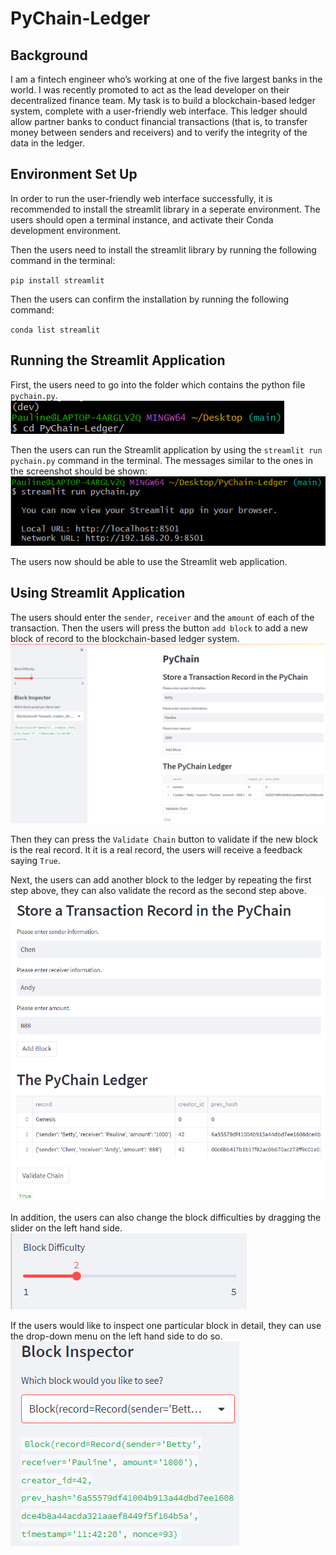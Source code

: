 # PyChain-Ledger

## Background
I am a fintech engineer who’s working at one of the five largest banks in the world. I was recently promoted to act as the lead developer on their decentralized finance team. My task is to build a blockchain-based ledger system, complete with a user-friendly web interface. This ledger should allow partner banks to conduct financial transactions (that is, to transfer money between senders and receivers) and to verify the integrity of the data in the ledger.

## Environment Set Up
In order to run the user-friendly web interface successfully, it is recommended to install the streamlit library in a seperate environment. The users should open a terminal instance, and activate their Conda development environment.

Then the users need to install the streamlit library by running the following command in the terminal:

`pip install streamlit`

Then the users can confirm the installation by running the following command:

`conda list streamlit`

## Running the Streamlit Application
First, the users need to go into the folder which contains the python file `pychain.py`.
![Alt text](Images/correct_folder.png)

Then the users can run the Streamlit application by using the `streamlit run pychain.py` command in the terminal. The messages similar to the ones in the screenshot should be shown:
![Alt text](Images/streamlit_run.png)

The users now should be able to use the Streamlit web application.

## Using Streamlit Application
The users should enter the `sender`, `receiver` and the `amount` of each of the transaction. Then the users will press the button `add block` to add a new block of record to the blockchain-based ledger system.
![Alt text](Images/pychain_first_block.png)

Then they can press the `Validate Chain` button to validate if the new block is the real record. It it is a real record, the users will receive a feedback saying `True`. 

Next, the users can add another block to the ledger by repeating the first step above, they can also validate the record as the second step above.
![Alt text](Images/pychain_second_block.png)

In addition, the users can also change the block difficulties by dragging the slider on the left hand side.
![Alt text](Images/block_difficulty.png)

If the users would like to inspect one particular block in detail, they can use the drop-down menu on the left hand side to do so.
![Alt text](Images/block_inspector.png)
